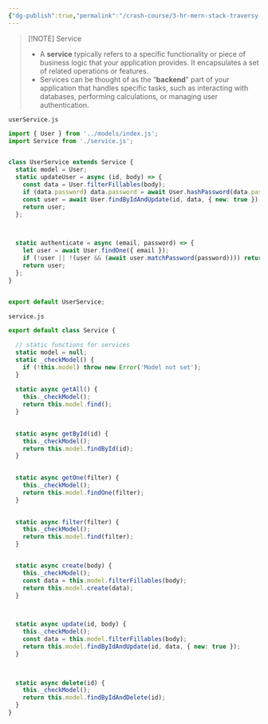 ```yaml
---
{"dg-publish":true,"permalink":"/crash-course/3-hr-mern-stack-traversy-media/1-8-1-services/","noteIcon":""}
---
```



> [!NOTE] Service
> - A **service** typically refers to a specific functionality or piece of business logic that your application provides. It encapsulates a set of related operations or features.
> - Services can be thought of as the “**backend**” part of your application that handles specific tasks, such as interacting with databases, performing calculations, or managing user authentication.

`userService.js`

```js
import { User } from '../models/index.js';
import Service from './service.js';


class UserService extends Service {
  static model = User;
  static updateUser = async (id, body) => {
    const data = User.filterFillables(body);
    if (data.password) data.password = await User.hashPassword(data.password);
    const user = await User.findByIdAndUpdate(id, data, { new: true });
    return user;
  };

  

  static authenticate = async (email, password) => {
    let user = await User.findOne({ email });
    if (!user || !(user && (await user.matchPassword(password)))) return null;
    return user;
  };
}

  
export default UserService;
```




`service.js` 

```js
export default class Service {

  // static functions for services
  static model = null;
  static _checkModel() {
    if (!this.model) throw new Error('Model not set');
  }
  
  static async getAll() {
    this._checkModel();
    return this.model.find();
  }

  
  static async getById(id) {
    this._checkModel();
    return this.model.findById(id);
  }

  
  static async getOne(filter) {
    this._checkModel();
    return this.model.findOne(filter);
  }

  
  static async filter(filter) {
    this._checkModel();
    return this.model.find(filter);
  }


  static async create(body) {
    this._checkModel();
    const data = this.model.filterFillables(body);
    return this.model.create(data);
  }

  

  static async update(id, body) {
    this._checkModel();
    const data = this.model.filterFillables(body);
    return this.model.findByIdAndUpdate(id, data, { new: true });
  }

  

  static async delete(id) {
    this._checkModel();
    return this.model.findByIdAndDelete(id);
  }
}

```